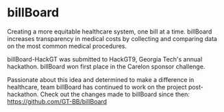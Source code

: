# billBoard
Creating a more equitable healthcare system, one bill at a time. 
billBoard increases transparency in medical costs by collecting and comparing data on the most common medical procedures.

billBoard-HackGT was submitted to HackGT9, Georgia Tech's annual hackathon. billBoard won first place in the Carelon sponsor challenge.   

Passionate about this idea and determined to make a difference in healthcare, team billBoard has continued to work on the project post-hackathon. Check out the changes made to billBoard since then: https://github.com/GT-BB/billBoard
